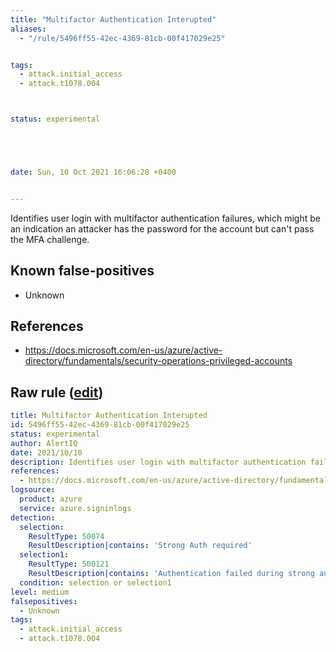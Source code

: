 ```yaml
---
title: "Multifactor Authentication Interupted"
aliases:
  - "/rule/5496ff55-42ec-4369-81cb-00f417029e25"


tags:
  - attack.initial_access
  - attack.t1078.004



status: experimental





date: Sun, 10 Oct 2021 16:06:28 +0400


---
```


Identifies user login with multifactor authentication failures, which might be an indication an attacker has the password for the account but can't pass the MFA challenge.

<!--more-->


## Known false-positives

* Unknown



## References

* https://docs.microsoft.com/en-us/azure/active-directory/fundamentals/security-operations-privileged-accounts


## Raw rule ([edit](https://github.com/SigmaHQ/sigma/edit/master/rules/cloud/azure/azure_mfa_interrupted.yml))
```yaml
title: Multifactor Authentication Interupted
id: 5496ff55-42ec-4369-81cb-00f417029e25
status: experimental
author: AlertIQ
date: 2021/10/10  
description: Identifies user login with multifactor authentication failures, which might be an indication an attacker has the password for the account but can't pass the MFA challenge.
references:
  - https://docs.microsoft.com/en-us/azure/active-directory/fundamentals/security-operations-privileged-accounts
logsource:
  product: azure
  service: azure.signinlogs
detection:
  selection:
    ResultType: 50074
    ResultDescription|contains: 'Strong Auth required'
  selection1:
    ResultType: 500121
    ResultDescription|contains: 'Authentication failed during strong authentication request'
  condition: selection or selection1
level: medium
falsepositives:
  - Unknown
tags:
  - attack.initial_access
  - attack.t1078.004

```
